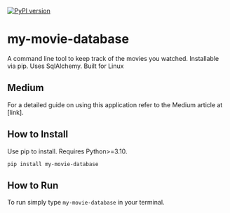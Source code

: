 [![PyPI version](https://badge.fury.io/py/my-movie-database.svg)](https://badge.fury.io/py/my-movie-database)

# my-movie-database

A command line tool to keep track of the movies you watched. Installable via pip. Uses SqlAlchemy. Built for Linux

## Medium

For a detailed guide on using this application refer to the Medium article at [link].

## How to Install

Use pip to install. Requires Python>=3.10.

`pip install my-movie-database`

## How to Run

To run simply type `my-movie-database` in your terminal.
